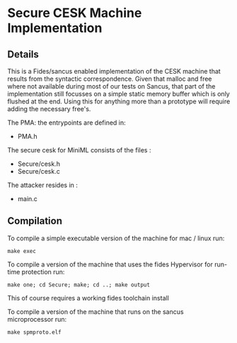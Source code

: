 Secure CESK Machine Implementation
==============================================

Details
-------------------------------

This is a Fides/sancus enabled implementation of the CESK machine that results from the syntactic correspondence.
Given that malloc and free where not available during most of our tests on Sancus,
that part of the implementation still focusses on a simple static memory buffer which is only flushed at the end.
Using this for anything more than a prototype will require adding the necessary free's.

The PMA: the entrypoints are defined in:
* PMA.h

The secure cesk for MiniML consists of the files :
* Secure/cesk.h
* Secure/cesk.c

The attacker resides in : 
* main.c 


Compilation
---------------------------------

To compile a simple executable version of the machine for mac / linux run:
```
make exec
```
To compile a version of the machine that uses the fides Hypervisor for run-time protection run: 
```
make one; cd Secure; make; cd ..; make output
```
This of course requires a working fides toolchain install

To compile a version of the machine that runs on the sancus microprocessor run:
```
make spmproto.elf  
```

